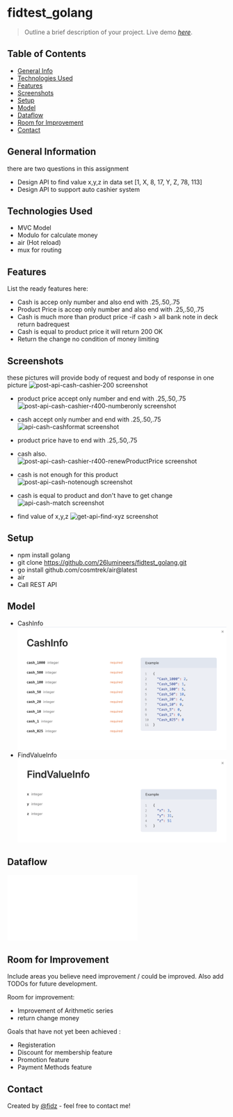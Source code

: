 # fidtest_golang

> Outline a brief description of your project.
> Live demo [_here_](https://www.example.com). <!-- If you have the project hosted somewhere, include the link here. -->

## Table of Contents
* [General Info](#general-information)
* [Technologies Used](#technologies-used)
* [Features](#features)
* [Screenshots](#screenshots)
* [Setup](#setup)
* [Model](#model)
* [Dataflow](#dataflow)
* [Room for Improvement](#room-for-improvement)
* [Contact](#contact)


## General Information
there are two questions in this assignment
- Design API to find value x,y,z in data set [1, X, 8, 17, Y, Z, 78, 113]
- Design API to support auto cashier system


## Technologies Used
- MVC Model
- Modulo for calculate money
- air (Hot reload)
- mux for routing


## Features
List the ready features here:
- Cash is accep only number and also end with .25,.50,.75
- Product Price is accep only number and also end with .25,.50,.75
- Cash is much more than product price
    -if cash > all bank note in deck return badrequest
- Cash is equal to product price it will return 200 OK
- Return the change no condition of money limiting


## Screenshots
these pictures will provide body of request and body of response in one picture
![post-api-cash-cashier-200 screenshot](./img/post-api-cash-cashier-200.png)
- product price accept only number and end with .25,.50,.75
![post-api-cash-cashier-r400-numberonly screenshot](./img/post-api-cash-cashier-r400-numberonly.png)
- cash accept only number and end with .25,.50,.75
![api-cash-cashformat screenshot](./img/api-cash-cashformat.png)
- product price have to end with .25,.50,.75
- cash also.
![post-api-cash-cashier-r400-renewProductPrice screenshot](./img/post-api-cash-cashier-r400-renewProductPrice.png)
- cash is not enough for this product
![post-api-cash-notenough screenshot](./img/post-api-cash-notenough.png)
- cash is equal to product and don't have to get change
![api-cash-match screenshot](./img/api-cash-match.png)

- find value of x,y,z
![get-api-find-xyz screenshot](./img/get-api-find-xyz.png)
<!-- If you have screenshots you'd like to share, include them here. -->


## Setup
- npm install golang
- git clone https://github.com/26lumineers/fidtest_golang.git
- go install github.com/cosmtrek/air@latest
- air
- Call REST API


## Model
- CashInfo
![CashInfo screenshot](./images/CashInfo.png)
- FindValueInfo
![FindValueInfo screenshot](./images/FindValueInfo.png)

## Dataflow
![cash-dataflow](./images/cash-dataflow.pdf)


## Room for Improvement
Include areas you believe need improvement / could be improved. Also add TODOs for future development.

Room for improvement:
- Improvement of Arithmetic series
- return change money

Goals that have not yet been achieved :
- Registeration
- Discount for membership feature 
- Promotion feature
- Payment Methods feature



## Contact
Created by [@fidz](https://linktr.ee/fidz.firman) - feel free to contact me!


<!-- You don't have to include all sections - just the one's relevant to your project -->
